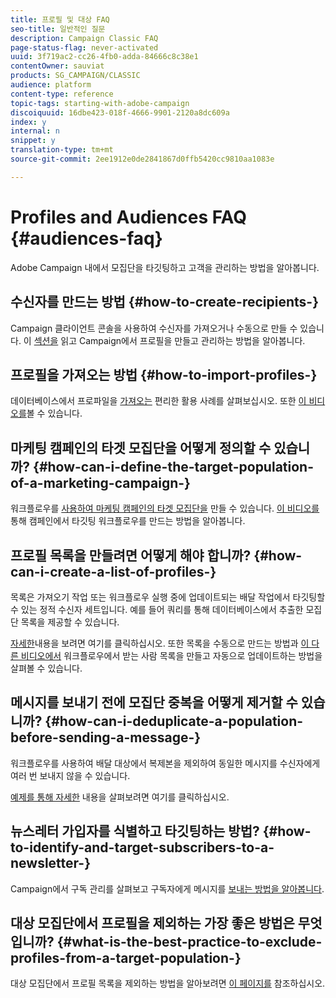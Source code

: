 ```yaml
---
title: 프로필 및 대상 FAQ
seo-title: 일반적인 질문
description: Campaign Classic FAQ
page-status-flag: never-activated
uuid: 3f719ac2-cc26-4fb0-adda-84666c8c38e1
contentOwner: sauviat
products: SG_CAMPAIGN/CLASSIC
audience: platform
content-type: reference
topic-tags: starting-with-adobe-campaign
discoiquuid: 16dbe423-018f-4666-9901-2120a8dc609a
index: y
internal: n
snippet: y
translation-type: tm+mt
source-git-commit: 2ee1912e0de2841867d0ffb5420cc9810aa1083e

---
```



# Profiles and Audiences FAQ {#audiences-faq}

Adobe Campaign 내에서 모집단을 타깃팅하고 고객을 관리하는 방법을 알아봅니다.

## 수신자를 만드는 방법 {#how-to-create-recipients-}

Campaign 클라이언트 콘솔을 사용하여 수신자를 가져오거나 수동으로 만들 수 있습니다. 이 [섹션을](../../platform/using/about-profiles.md) 읽고 Campaign에서 프로필을 만들고 관리하는 방법을 알아봅니다.

## 프로필을 가져오는 방법 {#how-to-import-profiles-}

데이터베이스에서 프로파일을 [가져오는](../../platform/using/importing-data.md#generic-import-samples) 편리한 활용 사례를 살펴보십시오. 또한 [이 비디오를](https://docs.adobe.com/content/help/en/campaign-learn/campaign-classic-tutorials/getting-started/importing-profiles.html)볼 수 있습니다.

## 마케팅 캠페인의 타겟 모집단을 어떻게 정의할 수 있습니까? {#how-can-i-define-the-target-population-of-a-marketing-campaign-}

워크플로우를 [사용하여 마케팅 캠페인의 타겟 모집단을](../../campaign/using/marketing-campaign-deliveries.md#building-the-main-target-in-a-workflow) 만들 수 있습니다. [이 비디오를](https://docs.adobe.com/content/help/en/campaign-learn/campaign-classic-tutorials/getting-started/creating-a-workflow.html)통해 캠페인에서 타깃팅 워크플로우를 만드는 방법을 알아봅니다.

## 프로필 목록을 만들려면 어떻게 해야 합니까? {#how-can-i-create-a-list-of-profiles-}

목록은 가져오기 작업 또는 워크플로우 실행 중에 업데이트되는 배달 작업에서 타깃팅할 수 있는 정적 수신자 세트입니다. 예를 들어 쿼리를 통해 데이터베이스에서 추출한 모집단 목록을 제공할 수 있습니다.

[자세한](../../platform/using/creating-and-managing-lists.md#creating-a-profile-list-from-a-group)내용을 보려면 여기를 클릭하십시오. 또한 목록을 수동으로 만드는 방법과 [이 다른 비디오에서](https://docs.adobe.com/content/help/en/campaign-learn/campaign-classic-tutorials/getting-started/creating-a-list-of-recipients.html) 워크플로우에서 받는 사람 목록을 만들고 자동으로 업데이트하는 방법을 살펴볼 [](https://docs.campaign.adobe.com/doc/AC/en/Videos/creating_list_recipients_611.mp4) 수 있습니다.

## 메시지를 보내기 전에 모집단 중복을 어떻게 제거할 수 있습니까? {#how-can-i-deduplicate-a-population-before-sending-a-message-}

워크플로우를 사용하여 배달 대상에서 복제본을 제외하여 동일한 메시지를 수신자에게 여러 번 보내지 않을 수 있습니다.

[예제를 통해 자세한](../../workflow/using/deduplication.md#example--identify-the-duplicates-before-a-delivery) 내용을 살펴보려면 여기를 클릭하십시오.

## 뉴스레터 가입자를 식별하고 타깃팅하는 방법? {#how-to-identify-and-target-subscribers-to-a-newsletter-}

Campaign에서 구독 관리를 살펴보고 구독자에게 메시지를 [보내는 방법을 알아봅니다](../../delivery/using/managing-subscriptions.md).

## 대상 모집단에서 프로필을 제외하는 가장 좋은 방법은 무엇입니까? {#what-is-the-best-practice-to-exclude-profiles-from-a-target-population-}

대상 모집단에서 프로필 목록을 제외하는 방법을 알아보려면 [이 페이지를](../../workflow/using/read-list.md) 참조하십시오.
